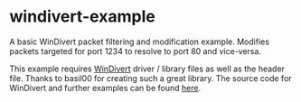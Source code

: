 # windivert-example
A basic WinDivert packet filtering and modification example. Modifies packets targeted for port 1234 to resolve to port 80 and vice-versa. 

This example requires [WinDivert](https://reqrypt.org/windivert.html) driver / library files as well as the header file. Thanks to basil00 for creating such a great library. The source code for WinDivert and further examples can be found [here](https://github.com/basil00/Divert).
